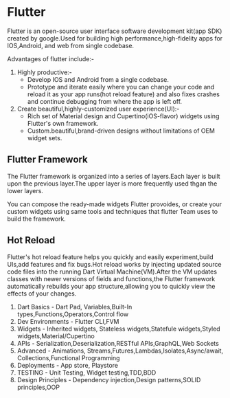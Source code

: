 # Flutter

Flutter is an open-source user interface software development kit(app SDK) created by google.Used for building high performance,high-fidelity apps for IOS,Android, and web from single codebase.

Advantages of flutter include:-
1. Highly productive:-
   - Develop IOS and Android from a single codebase.
   - Prototype and iterate easily where you can change your code and reload it as your app runs(hot reload feature) and also fixes crashes and continue debugging from where the app is left off.
2. Create beautiful,highly-customized user experience(UI):-
   - Rich set of Material design and Cupertino(iOS-flavor) widgets using Flutter's own framework.
   - Custom.beautiful,brand-driven designs without limitations of OEM widget sets.

## Flutter Framework

The Flutter framework is organized into a series of layers.Each layer is built upon the previous layer.The upper layer is more frequently used thgan the lower layers.

You can compose the ready-made widgets Flutter provoides, or create your custom widgets using same tools and techniques that flutter Team uses to build the framework.

## Hot Reload

Flutter's hot reload feature helps you quickly and easily experiment,build UIs,add features and fix bugs.Hot reload works by injecting updated source code files into the running Dart Virtual Machine(VM).After the VM updates classes with newer versions of fields and functions,the Flutter framework automatically rebuilds your app structure,allowing you to quickly view the effects of your changes.

1. Dart Basics - Dart Pad, Variables,Built-In types,Functions,Operators,Control flow
2. Dev Environments - Flutter CLI,FVM
3. Widgets - Inherited widgets, Stateless widgets,Statefule widgets,Styled widgets,Material/Cupertino
4. APIs - Serialization,Deserialization,RESTful APIs,GraphQL,Web Sockets
5. Advanced - Animations, Streams,Futures,Lambdas,Isolates,Async/await, Collections,Functional Programming
6. Deployments - App store, Playstore
7. TESTING - Unit Testing, Widget testing,TDD,BDD
8. Design Principles - Dependency injection,Design patterns,SOLID principles,OOP
